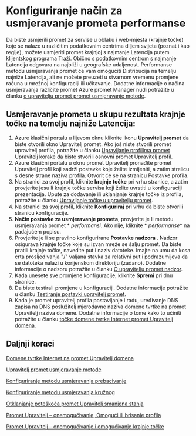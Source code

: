 <properties
   pageTitle="Konfiguriranje način za usmjeravanje prometa performanse | Microsoft Azure"
   description="U ovom se članku pronaći ćete konfigurirati način za usmjeravanje prometa performanse u upravitelju promet"
   services="traffic-manager"
   documentationCenter=""
   authors="sdwheeler"
   manager="carmonm"
   editor="tysonn" />
<tags
   ms.service="traffic-manager"
   ms.devlang="na"
   ms.topic="article"
   ms.tgt_pltfrm="na"
   ms.workload="infrastructure-services"
   ms.date="10/18/2016"
   ms.author="sewhee" />
<!-- repub for nofollow -->

# <a name="configure-performance-traffic-routing-method"></a>Konfiguriranje način za usmjeravanje prometa performanse

Da biste usmjerili promet za servise u oblaku i web-mjesta (krajnje točke) koje se nalaze u različitim podatkovnim centrima diljem svijeta (poznat i kao regije), možete usmjeriti promet krajnjoj s najmanje Latencija putem klijentskog programa Traži. Obično s podatkovnim centrom s najmanje Latencija odgovara na najbliži u geografske udaljenost. Performanse metodu usmjeravanja promet će vam omogućiti Distribucija na temelju najniže Latencija, ali ne možete preuzeti u stvarnom vremenu promjene računa u mrežnoj konfiguraciji ili učitavanje. Dodatne informacije o načina usmjeravanja različite promet Azure promet Manager nudi potražite u članku [o upravitelju promet promet usmjeravanje metode](traffic-manager-routing-methods.md).

## <a name="route-traffic-based-on-lowest-latency-across-a-set-of-endpoints"></a>Usmjeravanje prometa u skupu rezultata krajnje točke na temelju najniže Latencija:

1. Azure klasični portalu u lijevom oknu kliknite ikonu **Upravitelj promet** da biste otvorili okno Upravitelj promet. Ako još niste stvorili promet upravitelj profila, potražite u članku [Upravljanje profilima promet Upravitelj](traffic-manager-manage-profiles.md) korake da biste stvorili osnovni promet Upravitelj profil.
2. Azure klasični portalu u oknu promet Upravitelj pronađite promet Upravitelj profil koji sadrži postavke koje želite izmijeniti, a zatim strelicu s desne strane naziva profila. Otvorit će se na stranicu Postavke profila.
3. Na stranici za svoj profil, kliknite **krajnje točke** pri vrhu stranice, a zatim provjerite jesu li krajnje točke servisa koji želite uvrstiti u konfiguraciji prezentacija. Upute za dodavanje ili uklanjanje krajnje točke iz profila, potražite u članku [Upravljanje točke u upravitelju promet](traffic-manager-endpoints.md).
4. Na stranici za svoj profil, kliknite **Konfiguriraj** pri vrhu da biste otvorili stranicu konfiguracije.
5. **Način postavke za usmjeravanje prometa**, provjerite je li metodu usmjeravanja promet * *performansi*. Ako nije, kliknite * *performanse** na padajućem popisu.
6. Provjerite je li se pravilno konfigurirane **Postavke nadzora** . Nadzor osigurava krajnje točke koje su izvan mreže se šalju promet. Da biste pratili krajnje točke, navedite put i naziv datoteke. Imajte na umu da kosa crta prosljeđivanja "/" valjana stavka za relativni put i podrazumijeva da se datoteka nalazi u korijenskom direktoriju (zadano). Dodatne informacije o nadzoru potražite u članku [O upravitelju promet nadzor](traffic-manager-monitoring.md).
7. Kada unesete sve promjene konfiguracije, kliknite **Spremi** pri dnu stranice.
8. Da biste testirali promjene u konfiguraciji. Dodatne informacije potražite u članku [Testiranje postavki upravitelj promet](traffic-manager-testing-settings.md).
9. Kada je promet upravitelj profila postavljanje i radu, uređivanje DNS zapisa na DNS poslužitelj mjerodavne naziva domene tvrtke na promet Upravitelj naziva domene. Dodatne informacije o tome kako to učiniti potražite u članku [točke domene tvrtke Internet promet Upravitelj domena](traffic-manager-point-internet-domain.md).

## <a name="next-steps"></a>Daljnji koraci


[Domene tvrtke Internet na promet Upravitelj domena](traffic-manager-point-internet-domain.md)

[Upravitelj promet usmjeravanje metode](traffic-manager-routing-methods.md)

[Konfiguriranje metodu usmjeravanja prebacivanje](traffic-manager-configure-failover-routing-method.md)

[Konfiguriranje metodu usmjeravanja kružnog](traffic-manager-configure-round-robin-routing-method.md)

[Otklanjanje poteškoća promet Upravitelj smanjena stanja](traffic-manager-troubleshooting-degraded.md)

[Promet Upravitelj – onemogućivanje, Omogući ili brisanje profila](disable-enable-or-delete-a-profile.md)

[Promet Upravitelj – onemogućivanje i omogućivanje krajnje točke](disable-or-enable-an-endpoint.md)

